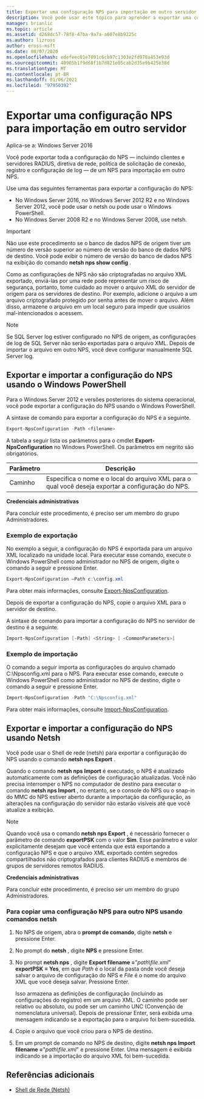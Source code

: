 ```yaml
---
title: Exportar uma configuração NPS para importação em outro servidor
description: Você pode usar este tópico para aprender a exportar uma configuração de servidor de políticas de rede no Windows Server 2016.
manager: brianlic
ms.topic: article
ms.assetid: d268dc57-78f8-47ba-9a7a-a607e8b9225c
ms.author: lizross
author: eross-msft
ms.date: 08/07/2020
ms.openlocfilehash: edefeec01e7091c6cb97c1303e2fd978a453e93d
ms.sourcegitcommit: 40905b1f9d68f1b7d821e05cab2d35e9b425e38d
ms.translationtype: MT
ms.contentlocale: pt-BR
ms.lasthandoff: 01/06/2021
ms.locfileid: "97950392"
---
```

# <a name="export-an-nps-configuration-for-import-on-another-server"></a>Exportar uma configuração NPS para importação em outro servidor

Aplica-se a: Windows Server 2016

Você pode exportar toda a configuração do NPS — incluindo clientes e servidores RADIUS, diretiva de rede, política de solicitação de conexão, registro e configuração de log — de um NPS para importação em outro NPS.

Use uma das seguintes ferramentas para exportar a configuração do NPS:

- No Windows Server 2016, no Windows Server 2012 R2 e no Windows Server 2012, você pode usar o netsh ou pode usar o Windows PowerShell.
- No Windows Server 2008 R2 e no Windows Server 2008, use netsh.

> [!IMPORTANT]
> Não use este procedimento se o banco de dados NPS de origem tiver um número de versão superior ao número de versão do banco de dados NPS de destino. Você pode exibir o número de versão do banco de dados NPS na exibição do comando **netsh nps show config** .

Como as configurações de NPS não são criptografadas no arquivo XML exportado, enviá-las por uma rede pode representar um risco de segurança, portanto, tome cuidado ao mover o arquivo XML do servidor de origem para os servidores de destino. Por exemplo, adicione o arquivo a um arquivo criptografado protegido por senha antes de mover o arquivo. Além disso, armazene o arquivo em um local seguro para impedir que usuários mal-intencionados o acessem.

> [!NOTE]
> Se SQL Server log estiver configurado no NPS de origem, as configurações de log de SQL Server não serão exportadas para o arquivo XML. Depois de importar o arquivo em outro NPS, você deve configurar manualmente SQL Server log.

## <a name="export-and-import-the-nps-configuration-by-using-windows-powershell"></a>Exportar e importar a configuração do NPS usando o Windows PowerShell

Para o Windows Server 2012 e versões posteriores do sistema operacional, você pode exportar a configuração do NPS usando o Windows PowerShell.

A sintaxe de comando para exportar a configuração do NPS é a seguinte.

```powershell
Export-NpsConfiguration -Path <filename>
```

A tabela a seguir lista os parâmetros para o cmdlet **Export-NpsConfiguration** no Windows PowerShell. Os parâmetros em negrito são obrigatórios.

|Parâmetro|Descrição|
|---------|-----------|
|Caminho|Especifica o nome e o local do arquivo XML para o qual você deseja exportar a configuração do NPS.|

**Credenciais administrativas**

Para concluir este procedimento, é preciso ser um membro do grupo Administradores.

### <a name="export-example"></a>Exemplo de exportação

No exemplo a seguir, a configuração do NPS é exportada para um arquivo XML localizado na unidade local. Para executar esse comando, execute o Windows PowerShell como administrador no NPS de origem, digite o comando a seguir e pressione Enter.

```powershell
Export-NpsConfiguration –Path c:\config.xml
```

Para obter mais informações, consulte [Export-NpsConfiguration](/powershell/module/nps/export-npsconfiguration).

Depois de exportar a configuração do NPS, copie o arquivo XML para o servidor de destino.

A sintaxe de comando para importar a configuração do NPS no servidor de destino é a seguinte.

```powershell
Import-NpsConfiguration [-Path] <String> [ <CommonParameters>]
```

### <a name="import-example"></a>Exemplo de importação

O comando a seguir importa as configurações do arquivo chamado C:\Npsconfig.xml para o NPS. Para executar esse comando, execute o Windows PowerShell como administrador no NPS de destino, digite o comando a seguir e pressione Enter.

```powershell
Import-NpsConfiguration -Path "C:\Npsconfig.xml"
```

Para obter mais informações, consulte [Import-NpsConfiguration](/powershell/module/nps/import-npsconfiguration).

## <a name="export-and-import-the-nps-configuration-by-using-netsh"></a>Exportar e importar a configuração do NPS usando Netsh

Você pode usar o Shell de rede (netsh) para exportar a configuração do NPS usando o comando **netsh nps Export** .

Quando o comando **netsh nps Import** é executado, o NPS é atualizado automaticamente com as definições de configuração atualizadas. Você não precisa interromper o NPS no computador de destino para executar o comando **netsh nps Import** , no entanto, se o console do NPS ou o snap-in do MMC do NPS estiver aberto durante a importação da configuração, as alterações na configuração do servidor não estarão visíveis até que você atualize a exibição.

> [!NOTE]
> Quando você usa o comando **netsh nps Export** , é necessário fornecer o parâmetro de comando **exportPSK** com o valor **Sim**. Esse parâmetro e valor explicitamente desejam que você entenda que está exportando a configuração NPS e que o arquivo XML exportado contém segredos compartilhados não criptografados para clientes RADIUS e membros de grupos de servidores remotos RADIUS.

**Credenciais administrativas**

Para concluir este procedimento, é preciso ser um membro do grupo Administradores.

### <a name="to-copy-an-nps-configuration-to-another-nps-using-netsh-commands"></a>Para copiar uma configuração NPS para outro NPS usando comandos netsh

1. No NPS de origem, abra o **prompt de comando**, digite **netsh** e pressione Enter.

2. No prompt do **netsh** , digite **NPS** e pressione Enter.

3. No prompt **netsh nps** , digite **Export filename =**"*path\file.xml*" **exportPSK = Yes**, em que *Path* é o local da pasta onde você deseja salvar o arquivo de configuração do NPS e *File* é o nome do arquivo XML que você deseja salvar. Pressione Enter.

    Isso armazena as definições de configuração (incluindo as configurações do registro) em um arquivo XML. O caminho pode ser relativo ou absoluto, ou pode ser um caminho UNC (Convenção de nomenclatura universal). Depois de pressionar Enter, será exibida uma mensagem indicando se a exportação para o arquivo foi bem-sucedida.

4. Copie o arquivo que você criou para o NPS de destino.

5. Em um prompt de comando no NPS de destino, digite **netsh nps Import filename =**"*path\file.xml*" e pressione Enter. Uma mensagem é exibida indicando se a importação do arquivo XML foi bem-sucedida.

## <a name="additional-references"></a>Referências adicionais

- [Shell de Rede (Netsh)](../netsh/netsh.md)
